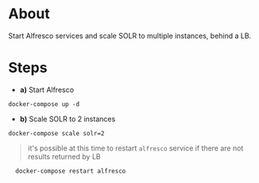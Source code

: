 # About

Start Alfresco services and scale SOLR to multiple instances, behind a LB.

# Steps

* **a)** Start Alfresco

```
docker-compose up -d
```

* **b)** Scale SOLR to 2 instances

```
docker-compose scale solr=2
```

>it's possible at this time to restart `alfresco` service if there are not results returned by LB
```
  docker-compose restart alfresco
  ```